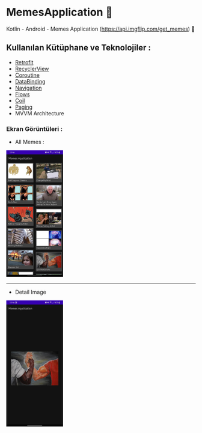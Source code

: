 # MemesApplication :see_no_evil:
Kotlin  - Android - Memes Application (https://api.imgflip.com/get_memes) :iphone:

## Kullanılan Kütüphane ve Teknolojiler :
* [Retrofit](https://square.github.io/retrofit/)
* [RecyclerView](https://developer.android.com/guide/topics/ui/layout/recyclerview)
* [Coroutine](https://developer.android.com/kotlin/coroutines)
* [DataBinding](https://developer.android.com/topic/libraries/data-binding)
* [Navigation](https://developer.android.com/guide/navigation/navigation-getting-started)
* [Flows](https://developer.android.com/kotlin/flow)
* [Coil](https://coil-kt.github.io/coil/)
* [Paging](https://developer.android.com/topic/libraries/architecture/paging/v3-overview)
* MVVM Architecture


### Ekran Görüntüleri : 
* All Memes :

<img src="https://github.com/melihkarakilinc/MemesApplication/blob/master/ss/allMemes.jpeg" width="30%" height="30%">

________________________________
* Detail Image
<img src="https://github.com/melihkarakilinc/MemesApplication/blob/master/ss/detail.jpeg" width="30%" height="30%">
